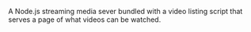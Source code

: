 A Node.js streaming media sever bundled with a video listing script that serves a page of what videos can be watched.

